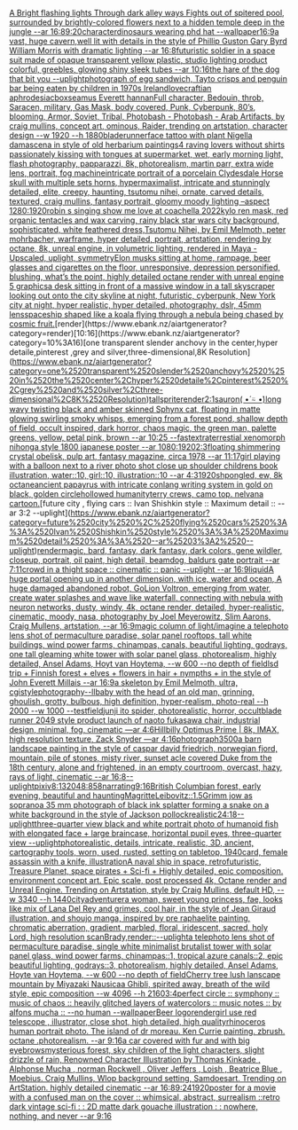 [A Bright flashing lights Through dark alley ways Fights out of spitered pool, surrounded by brightly-colored flowers next to a hidden temple deep in the jungle --ar 16:8](https://www.ebank.nz/aiartgenerator?category=A%2520Bright%2520flashing%2520lights%2520Through%2520dark%2520alley%2520ways%2520Fights%2520out%2520of%2520spitered%2520pool%2C%2520surrounded%2520by%2520brightly-colored%2520flowers%2520next%2520to%2520a%2520hidden%2520temple%2520deep%2520in%2520the%2520jungle%2520--ar%252016%3A8)[9:20](https://www.ebank.nz/aiartgenerator?category=9%3A20)[character](https://www.ebank.nz/aiartgenerator?category=character)[dinosaurs wearing phd hat --wallpaper](https://www.ebank.nz/aiartgenerator?category=dinosaurs%2520wearing%2520phd%2520hat%2520--wallpaper)[16:9](https://www.ebank.nz/aiartgenerator?category=16%3A9)[a vast, huge cavern,well lit with details in the style of Phillip Guston Gary Byrd William Morris with dramatic lighting --ar 16:8](https://www.ebank.nz/aiartgenerator?category=a%2520vast%2C%2520huge%2520cavern%2Cwell%2520lit%2520with%2520details%2520in%2520the%2520style%2520of%2520Phillip%2520Guston%2520Gary%2520Byrd%2520William%2520Morris%2520with%2520dramatic%2520lighting%2520--ar%252016%3A8)[futuristic soldier in a space suit made of opaque transparent yellow plastic, studio lighting product colorful, greebles, glowing shiny sleek tubes --ar 10:16](https://www.ebank.nz/aiartgenerator?category=futuristic%2520soldier%2520in%2520a%2520space%2520suit%2520made%2520of%2520opaque%2520transparent%2520yellow%2520plastic%2C%2520studio%2520lighting%2520product%2520colorful%2C%2520greebles%2C%2520glowing%2520shiny%2520sleek%2520tubes%2520--ar%252010%3A16)[the hare of the dog that bit you --uplight](https://www.ebank.nz/aiartgenerator?category=the%2520hare%2520of%2520the%2520dog%2520that%2520bit%2520you%2520--uplight)[photograph of egg sandwich, Tayto crisps and penguin bar being eaten by children in 1970s Ireland](https://www.ebank.nz/aiartgenerator?category=photograph%2520of%2520egg%2520sandwich%2C%2520Tayto%2520crisps%2520and%2520penguin%2520bar%2520being%2520eaten%2520by%2520children%2520in%25201970s%2520Ireland)[lovecraftian aphrodesiac](https://www.ebank.nz/aiartgenerator?category=lovecraftian%2520aphrodesiac)[box](https://www.ebank.nz/aiartgenerator?category=box)[seamus Everett hannan](https://www.ebank.nz/aiartgenerator?category=seamus%2520Everett%2520hannan)[Full character, Bedouin, throb, Saracen, military, Gas Mask, body covered, Punk, Cyberpunk, 80’s, blooming, Armor, Soviet, Tribal, Photobash - Photobash - Arab Artifacts, by craig mullins, concept art, ominous, Raider, trending on artstation, character design --w 1920 --h 1880](https://www.ebank.nz/aiartgenerator?category=Full%2520character%2C%2520Bedouin%2C%2520throb%2C%2520Saracen%2C%2520military%2C%2520Gas%2520Mask%2C%2520body%2520covered%2C%2520Punk%2C%2520Cyberpunk%2C%252080%E2%80%99s%2C%2520blooming%2C%2520Armor%2C%2520Soviet%2C%2520Tribal%2C%2520Photobash%2520-%2520Photobash%2520-%2520Arab%2520Artifacts%2C%2520by%2520craig%2520mullins%2C%2520concept%2520art%2C%2520ominous%2C%2520Raider%2C%2520trending%2520on%2520artstation%2C%2520character%2520design%2520--w%25201920%2520--h%25201880)[bladerunner](https://www.ebank.nz/aiartgenerator?category=bladerunner)[face tattoo with plant Nigella damascena in style of old herbarium paintings](https://www.ebank.nz/aiartgenerator?category=face%2520tattoo%2520with%2520plant%2520Nigella%2520damascena%2520in%2520style%2520of%2520old%2520herbarium%2520paintings)[4 raving lovers without shirts passionately kissing with tongues at supermarket, wet, early morning light, flash photography, papparazzi, 8k, photorealism, martin parr, extra wide lens, portrait, fog machine](https://www.ebank.nz/aiartgenerator?category=4%2520raving%2520lovers%2520without%2520shirts%2520passionately%2520kissing%2520with%2520tongues%2520at%2520supermarket%2C%2520wet%2C%2520early%2520morning%2520light%2C%2520flash%2520photography%2C%2520papparazzi%2C%25208k%2C%2520photorealism%2C%2520martin%2520parr%2C%2520extra%2520wide%2520lens%2C%2520portrait%2C%2520fog%2520machine)[intricate portrait of a porcelain Clydesdale Horse skull with multiple sets horns,  hypermaximalist, intricate and stunningly detailed, elite, creepy, haunting, tsutomu nihei, ornate, carved details, textured, craig mullins, fantasy portrait, gloomy moody lighting –aspect 1280:1920](https://www.ebank.nz/aiartgenerator?category=intricate%2520portrait%2520of%2520a%2520porcelain%2520Clydesdale%2520Horse%2520skull%2520with%2520multiple%2520sets%2520horns%2C%2520%2520hypermaximalist%2C%2520intricate%2520and%2520stunningly%2520detailed%2C%2520elite%2C%2520creepy%2C%2520haunting%2C%2520tsutomu%2520nihei%2C%2520ornate%2C%2520carved%2520details%2C%2520textured%2C%2520craig%2520mullins%2C%2520fantasy%2520portrait%2C%2520gloomy%2520moody%2520lighting%2520%E2%80%93aspect%25201280%3A1920)[robin s singing show me love at coachella 2022](https://www.ebank.nz/aiartgenerator?category=robin%2520s%2520singing%2520show%2520me%2520love%2520at%2520coachella%25202022)[kylo ren mask, red organic tentacles and wax carving, rainy black star wars city background, sophisticated, white feathered dress,Tsutomu Nihei, by Emil Melmoth, peter mohrbacher, warframe, hyper detailed, portrait, artstation, rendering by octane, 8k, unreal engine, in volumetric lighting, rendered in Maya - Upscaled, uplight, symmetry](https://www.ebank.nz/aiartgenerator?category=kylo%2520ren%2520mask%2C%2520red%2520organic%2520tentacles%2520and%2520wax%2520carving%2C%2520rainy%2520black%2520star%2520wars%2520city%2520background%2C%2520sophisticated%2C%2520white%2520feathered%2520dress%2CTsutomu%2520Nihei%2C%2520by%2520Emil%2520Melmoth%2C%2520peter%2520mohrbacher%2C%2520warframe%2C%2520hyper%2520detailed%2C%2520portrait%2C%2520artstation%2C%2520rendering%2520by%2520octane%2C%25208k%2C%2520unreal%2520engine%2C%2520in%2520volumetric%2520lighting%2C%2520rendered%2520in%2520Maya%2520-%2520Upscaled%2C%2520uplight%2C%2520symmetry)[Elon musks sitting at home, rampage, beer glasses and cigarettes on the floor, unresponsive, depression personified, blushing, what’s the point, highly detailed octane render with unreal engine 5 graphics](https://www.ebank.nz/aiartgenerator?category=Elon%2520musks%2520sitting%2520at%2520home%2C%2520rampage%2C%2520beer%2520glasses%2520and%2520cigarettes%2520on%2520the%2520floor%2C%2520unresponsive%2C%2520depression%2520personified%2C%2520blushing%2C%2520what%E2%80%99s%2520the%2520point%2C%2520highly%2520detailed%2520octane%2520render%2520with%2520unreal%2520engine%25205%2520graphics)[a desk sitting in front of a massive window in a tall skyscraper looking out onto the city skyline at night, futuristic, cyberpunk, New York city at night, hyper realistic, hyper detailed, photography, dslr, 45mm lens](https://www.ebank.nz/aiartgenerator?category=a%2520desk%2520sitting%2520in%2520front%2520of%2520a%2520massive%2520window%2520in%2520a%2520tall%2520skyscraper%2520looking%2520out%2520onto%2520the%2520city%2520skyline%2520at%2520night%2C%2520futuristic%2C%2520cyberpunk%2C%2520New%2520York%2520city%2520at%2520night%2C%2520hyper%2520realistic%2C%2520hyper%2520detailed%2C%2520photography%2C%2520dslr%2C%252045mm%2520lens)[spaceship shaped like a koala flying through a nebula being chased by cosmic fruit.](https://www.ebank.nz/aiartgenerator?category=spaceship%2520shaped%2520like%2520a%2520koala%2520flying%2520through%2520a%2520nebula%2520being%2520chased%2520by%2520cosmic%2520fruit.)[render](https://www.ebank.nz/aiartgenerator?category=render)[10:16](https://www.ebank.nz/aiartgenerator?category=10%3A16)[one transparent slender anchovy  in the center,hyper detaile,pinterest ,grey and silver,three-dimensional,8K Resolution](https://www.ebank.nz/aiartgenerator?category=one%2520transparent%2520slender%2520anchovy%2520%2520in%2520the%2520center%2Chyper%2520detaile%2Cpinterest%2520%2Cgrey%2520and%2520silver%2Cthree-dimensional%2C8K%2520Resolution)[tall](https://www.ebank.nz/aiartgenerator?category=tall)[sprite](https://www.ebank.nz/aiartgenerator?category=sprite)[render](https://www.ebank.nz/aiartgenerator?category=render)[2:1](https://www.ebank.nz/aiartgenerator?category=2%3A1)[sauron](https://www.ebank.nz/aiartgenerator?category=sauron)[( •́ ⍨ •̀)](https://www.ebank.nz/aiartgenerator?category=%28%2520%E2%80%A2%CC%81%2520%E2%8D%A8%2520%E2%80%A2%CC%80%29)[long wavy twisting black and amber skinned Sphynx cat, floating in matte glowing swirling smoky whisps, emerging from a forest pond, shallow depth of field, occult inspired, dark horror, chaos magic, the green man, palette greens, yellow, petal pink, brown --ar 10:25 --fast](https://www.ebank.nz/aiartgenerator?category=long%2520wavy%2520twisting%2520black%2520and%2520amber%2520skinned%2520Sphynx%2520cat%2C%2520floating%2520in%2520matte%2520glowing%2520swirling%2520smoky%2520whisps%2C%2520emerging%2520from%2520a%2520forest%2520pond%2C%2520shallow%2520depth%2520of%2520field%2C%2520occult%2520inspired%2C%2520dark%2520horror%2C%2520chaos%2520magic%2C%2520the%2520green%2520man%2C%2520palette%2520greens%2C%2520yellow%2C%2520petal%2520pink%2C%2520brown%2520--ar%252010%3A25%2520--fast)[extraterrestial xenomorph nihonga style 1800 japanese poster --ar 1080:1920](https://www.ebank.nz/aiartgenerator?category=extraterrestial%2520xenomorph%2520nihonga%2520style%25201800%2520japanese%2520poster%2520--ar%25201080%3A1920)[2:3](https://www.ebank.nz/aiartgenerator?category=2%3A3)[floating shimmering crystal obelisk, pulp art, fantasy magazine, circa 1978 --ar 11:17](https://www.ebank.nz/aiartgenerator?category=floating%2520shimmering%2520crystal%2520obelisk%2C%2520pulp%2520art%2C%2520fantasy%2520magazine%2C%2520circa%25201978%2520--ar%252011%3A17)[girl playing with a balloon next to a river photo shot close up shoulder childrens book illustration, water::10, girl::10, illustration::10 --ar 4:3](https://www.ebank.nz/aiartgenerator?category=girl%2520playing%2520with%2520a%2520balloon%2520next%2520to%2520a%2520river%2520photo%2520shot%2520close%2520up%2520shoulder%2520childrens%2520book%2520illustration%2C%2520water%3A%3A10%2C%2520girl%3A%3A10%2C%2520illustration%3A%3A10%2520--ar%25204%3A3)[1920](https://www.ebank.nz/aiartgenerator?category=1920)[shpongled, ew, 8k octane](https://www.ebank.nz/aiartgenerator?category=shpongled%2C%2520ew%2C%25208k%2520octane)[ancient papayrus with intricate conlang writing system in gold on black, golden circle](https://www.ebank.nz/aiartgenerator?category=ancient%2520papayrus%2520with%2520intricate%2520conlang%2520writing%2520system%2520in%2520gold%2520on%2520black%2C%2520golden%2520circle)[hollowed humanity](https://www.ebank.nz/aiartgenerator?category=hollowed%2520humanity)[terry crews, camo top. nelvana cartoon.](https://www.ebank.nz/aiartgenerator?category=terry%2520crews%2C%2520camo%2520top.%2520nelvana%2520cartoon.)[future city , flying cars :: Ivan Shishkin style :: Maximum detail :: --ar 3:2 --uplight](https://www.ebank.nz/aiartgenerator?category=future%2520city%2520%2C%2520flying%2520cars%2520%3A%3A%2520Ivan%2520Shishkin%2520style%2520%3A%3A%2520Maximum%2520detail%2520%3A%3A%2520--ar%25203%3A2%2520--uplight)[render](https://www.ebank.nz/aiartgenerator?category=render)[magic, bard, fantasy, dark fantasy, dark colors, gene wildler,  closeup, portrait, oil paint, high detail, beamdog, baldurs gate portrait --ar 7:11](https://www.ebank.nz/aiartgenerator?category=magic%2C%2520bard%2C%2520fantasy%2C%2520dark%2520fantasy%2C%2520dark%2520colors%2C%2520gene%2520wildler%2C%2520%2520closeup%2C%2520portrait%2C%2520oil%2520paint%2C%2520high%2520detail%2C%2520beamdog%2C%2520baldurs%2520gate%2520portrait%2520--ar%25207%3A11)[crowd in a thight space :: cinematic :: panic --uplight --ar 16:9](https://www.ebank.nz/aiartgenerator?category=crowd%2520in%2520a%2520thight%2520space%2520%3A%3A%2520cinematic%2520%3A%3A%2520panic%2520--uplight%2520--ar%252016%3A9)[liquid](https://www.ebank.nz/aiartgenerator?category=liquid)[A huge portal opening up in another dimension, with ice, water and ocean, A huge damaged abandoned robot, GoLion Voltron, emerging from water, create water splashes and wave like waterfall, connecting with nebula with neuron networks, dusty, windy, 4k, octane render, detailed, hyper-realistic, cinematic, moody, nasa, photography by Joel Meyerowitz, Slim Aarons, Craig Mullens, artstation, --ar 16:9](https://www.ebank.nz/aiartgenerator?category=A%2520huge%2520portal%2520opening%2520up%2520in%2520another%2520dimension%2C%2520with%2520ice%2C%2520water%2520and%2520ocean%2C%2520A%2520huge%2520damaged%2520abandoned%2520robot%2C%2520GoLion%2520Voltron%2C%2520emerging%2520from%2520water%2C%2520create%2520water%2520splashes%2520and%2520wave%2520like%2520waterfall%2C%2520connecting%2520with%2520nebula%2520with%2520neuron%2520networks%2C%2520dusty%2C%2520windy%2C%25204k%2C%2520octane%2520render%2C%2520detailed%2C%2520hyper-realistic%2C%2520cinematic%2C%2520moody%2C%2520nasa%2C%2520photography%2520by%2520Joel%2520Meyerowitz%2C%2520Slim%2520Aarons%2C%2520Craig%2520Mullens%2C%2520artstation%2C%2520--ar%252016%3A9)[magic column of light](https://www.ebank.nz/aiartgenerator?category=magic%2520column%2520of%2520light)[/imagine a telephoto lens shot of permaculture paradise, solar panel rooftops, tall white buildings, wind power farms, chinampas, canals, beautiful lighting, godrays, one tall gleaming white tower with solar panel glass, photorealism, highly detailed, Ansel Adams, Hoyt van Hoytema, --w 600 --no depth of field](https://www.ebank.nz/aiartgenerator?category=/imagine%2520a%2520telephoto%2520lens%2520shot%2520of%2520permaculture%2520paradise%2C%2520solar%2520panel%2520rooftops%2C%2520tall%2520white%2520buildings%2C%2520wind%2520power%2520farms%2C%2520chinampas%2C%2520canals%2C%2520beautiful%2520lighting%2C%2520godrays%2C%2520one%2520tall%2520gleaming%2520white%2520tower%2520with%2520solar%2520panel%2520glass%2C%2520photorealism%2C%2520highly%2520detailed%2C%2520Ansel%2520Adams%2C%2520Hoyt%2520van%2520Hoytema%2C%2520--w%2520600%2520--no%2520depth%2520of%2520field)[lsd trip + Finnish forest + elves + flowers in hair + nympths + in the style of John Everett Millais --ar 16:9](https://www.ebank.nz/aiartgenerator?category=lsd%2520trip%2520%2B%2520Finnish%2520forest%2520%2B%2520elves%2520%2B%2520flowers%2520in%2520hair%2520%2B%2520nympths%2520%2B%2520in%2520the%2520style%2520of%2520John%2520Everett%2520Millais%2520--ar%252016%3A9)[a skeleton by Emil Melmoth, ultra, cgi](https://www.ebank.nz/aiartgenerator?category=a%2520skeleton%2520by%2520Emil%2520Melmoth%2C%2520ultra%2C%2520cgi)[style](https://www.ebank.nz/aiartgenerator?category=style)[photography](https://www.ebank.nz/aiartgenerator?category=photography)[--ll](https://www.ebank.nz/aiartgenerator?category=--ll)[baby with the head of an old man, grinning, ghoulish, grotty, bulbous, high definition, hyper-realism, photo-real --h 2000 --w 1000 --test](https://www.ebank.nz/aiartgenerator?category=baby%2520with%2520the%2520head%2520of%2520an%2520old%2520man%2C%2520grinning%2C%2520ghoulish%2C%2520grotty%2C%2520bulbous%2C%2520high%2520definition%2C%2520hyper-realism%2C%2520photo-real%2520--h%25202000%2520--w%25201000%2520--test)[field](https://www.ebank.nz/aiartgenerator?category=field)[junji ito spider, photorealistic, horror, occult](https://www.ebank.nz/aiartgenerator?category=junji%2520ito%2520spider%2C%2520photorealistic%2C%2520horror%2C%2520occult)[blade runner 2049 style product launch of naoto fukasawa chair, industrial design, minimal, fog, cinematic —ar 4:6](https://www.ebank.nz/aiartgenerator?category=blade%2520runner%25202049%2520style%2520product%2520launch%2520of%2520naoto%2520fukasawa%2520chair%2C%2520industrial%2520design%2C%2520minimal%2C%2520fog%2C%2520cinematic%2520%E2%80%94ar%25204%3A6)[Hillbilly Optimus Prime | 8k, IMAX, high resolution texture, Zack Snyder —ar 4:16](https://www.ebank.nz/aiartgenerator?category=Hillbilly%2520Optimus%2520Prime%2520%7C%25208k%2C%2520IMAX%2C%2520high%2520resolution%2520texture%2C%2520Zack%2520Snyder%2520%E2%80%94ar%25204%3A16)[photograph](https://www.ebank.nz/aiartgenerator?category=photograph)[3500](https://www.ebank.nz/aiartgenerator?category=3500)[a barn landscape painting in the style of caspar david friedrich, norwegian fjord, mountain, pile of stones, misty river, sunset acle covered Duke from the 18th century, alone and frightened, in an empty courtroom, overcast, hazy, rays of light, cinematic --ar 16:8](https://www.ebank.nz/aiartgenerator?category=a%2520barn%2520landscape%2520painting%2520in%2520the%2520style%2520of%2520caspar%2520david%2520friedrich%2C%2520norwegian%2520fjord%2C%2520mountain%2C%2520pile%2520of%2520stones%2C%2520misty%2520river%2C%2520sunset%2520acle%2520covered%2520Duke%2520from%2520the%252018th%2520century%2C%2520alone%2520and%2520frightened%2C%2520in%2520an%2520empty%2520courtroom%2C%2520overcast%2C%2520hazy%2C%2520rays%2520of%2520light%2C%2520cinematic%2520--ar%252016%3A8)[--uplight](https://www.ebank.nz/aiartgenerator?category=--uplight)[pixiv](https://www.ebank.nz/aiartgenerator?category=pixiv)[8:13](https://www.ebank.nz/aiartgenerator?category=8%3A13)[2048:858](https://www.ebank.nz/aiartgenerator?category=2048%3A858)[narrating](https://www.ebank.nz/aiartgenerator?category=narrating)[9:16](https://www.ebank.nz/aiartgenerator?category=9%3A16)[British Columbian forest, early evening, beautiful and haunting](https://www.ebank.nz/aiartgenerator?category=British%2520Columbian%2520forest%2C%2520early%2520evening%2C%2520beautiful%2520and%2520haunting)[Magritte](https://www.ebank.nz/aiartgenerator?category=Magritte)[Leibovitz::1.5](https://www.ebank.nz/aiartgenerator?category=Leibovitz%3A%3A1.5)[Grimm jow as soprano](https://www.ebank.nz/aiartgenerator?category=Grimm%2520jow%2520as%2520soprano)[a 35 mm photograph of black ink splatter forming a snake on a white background in the style of Jackson pollock](https://www.ebank.nz/aiartgenerator?category=a%252035%2520mm%2520photograph%2520of%2520black%2520ink%2520splatter%2520forming%2520a%2520snake%2520on%2520a%2520white%2520background%2520in%2520the%2520style%2520of%2520Jackson%2520pollock)[realistic](https://www.ebank.nz/aiartgenerator?category=realistic)[24:18](https://www.ebank.nz/aiartgenerator?category=24%3A18)[--uplight](https://www.ebank.nz/aiartgenerator?category=--uplight)[three-quarter view black and white portrait photo of humanoid fish with elongated face + large braincase, horizontal pupil eyes, three-quarter view --uplight](https://www.ebank.nz/aiartgenerator?category=three-quarter%2520view%2520black%2520and%2520white%2520portrait%2520photo%2520of%2520humanoid%2520fish%2520with%2520elongated%2520face%2520%2B%2520large%2520braincase%2C%2520horizontal%2520pupil%2520eyes%2C%2520three-quarter%2520view%2520--uplight)[photorealistic, details, intricate,  realistic, 3D,  ancient, cartography tools, worn, used, rusted, setting on tabletop, 1940](https://www.ebank.nz/aiartgenerator?category=photorealistic%2C%2520details%2C%2520intricate%2C%2520%2520realistic%2C%25203D%2C%2520%2520ancient%2C%2520cartography%2520tools%2C%2520worn%2C%2520used%2C%2520rusted%2C%2520setting%2520on%2520tabletop%2C%25201940)[card, female assassin with a knife, illustration](https://www.ebank.nz/aiartgenerator?category=card%2C%2520female%2520assassin%2520with%2520a%2520knife%2C%2520illustration)[A naval ship in space, retrofuturistic, Treasure Planet, space pirates + Sci-fi + Highly detailed, epic composition. environment concept art. Epic scale, post processed 4k, Octane render and Unreal Engine. Trending on Artstation, style by Craig Mullins, default HD, --w 3340 --h 1440](https://www.ebank.nz/aiartgenerator?category=A%2520naval%2520ship%2520in%2520space%2C%2520retrofuturistic%2C%2520Treasure%2520Planet%2C%2520space%2520pirates%2520%2B%2520Sci-fi%2520%2B%2520Highly%2520detailed%2C%2520epic%2520composition.%2520environment%2520concept%2520art.%2520Epic%2520scale%2C%2520post%2520processed%25204k%2C%2520Octane%2520render%2520and%2520Unreal%2520Engine.%2520Trending%2520on%2520Artstation%2C%2520style%2520by%2520Craig%2520Mullins%2C%2520default%2520HD%2C%2520--w%25203340%2520--h%25201440)[city](https://www.ebank.nz/aiartgenerator?category=city)[adventurer](https://www.ebank.nz/aiartgenerator?category=adventurer)[a woman, sweet young princess, fae, looks like mix of Lana Del Rey and grimes, cool hair, in the style of Jean Giraud illustration, and shoujo manga, inspired by pre raphaelite painting, chromatic aberration, gradient, marbled, floral, iridescent, sacred, holy Lord, high resolution scan](https://www.ebank.nz/aiartgenerator?category=a%2520woman%2C%2520sweet%2520young%2520princess%2C%2520fae%2C%2520looks%2520like%2520mix%2520of%2520Lana%2520Del%2520Rey%2520and%2520grimes%2C%2520cool%2520hair%2C%2520in%2520the%2520style%2520of%2520Jean%2520Giraud%2520illustration%2C%2520and%2520shoujo%2520manga%2C%2520inspired%2520by%2520pre%2520raphaelite%2520painting%2C%2520chromatic%2520aberration%2C%2520gradient%2C%2520marbled%2C%2520floral%2C%2520iridescent%2C%2520sacred%2C%2520holy%2520Lord%2C%2520high%2520resolution%2520scan)[Brady,](https://www.ebank.nz/aiartgenerator?category=Brady%2C)[render::](https://www.ebank.nz/aiartgenerator?category=render%3A%3A)[--uplight](https://www.ebank.nz/aiartgenerator?category=--uplight)[a telephoto lens shot of permaculture paradise, single white minimalist brutalist tower with solar panel glass, wind power farms, chinampas::1, tropical azure canals::2, epic beautiful lighting, godrays::3, photorealism, highly detailed, Ansel Adams, Hoyte van Hoytema, --w 600 --no depth of field](https://www.ebank.nz/aiartgenerator?category=a%2520telephoto%2520lens%2520shot%2520of%2520permaculture%2520paradise%2C%2520single%2520white%2520minimalist%2520brutalist%2520tower%2520with%2520solar%2520panel%2520glass%2C%2520wind%2520power%2520farms%2C%2520chinampas%3A%3A1%2C%2520tropical%2520azure%2520canals%3A%3A2%2C%2520epic%2520beautiful%2520lighting%2C%2520godrays%3A%3A3%2C%2520photorealism%2C%2520highly%2520detailed%2C%2520Ansel%2520Adams%2C%2520Hoyte%2520van%2520Hoytema%2C%2520--w%2520600%2520--no%2520depth%2520of%2520field)[Cherry tree lush lanscape mountain by Miyazaki Nausicaa Ghibli, spirited away, breath of the wild style, epic composition --w 4096 --h 2160](https://www.ebank.nz/aiartgenerator?category=Cherry%2520tree%2520lush%2520lanscape%2520mountain%2520by%2520Miyazaki%2520Nausicaa%2520Ghibli%2C%2520spirited%2520away%2C%2520breath%2520of%2520the%2520wild%2520style%2C%2520epic%2520composition%2520--w%25204096%2520--h%25202160)[3:4](https://www.ebank.nz/aiartgenerator?category=3%3A4)[perfect circle :: symphony :: music of chaos :: heavily glitched layers of watercolors :: music notes :: by alfons mucha :: --no human --wallpaper](https://www.ebank.nz/aiartgenerator?category=perfect%2520circle%2520%3A%3A%2520symphony%2520%3A%3A%2520music%2520of%2520chaos%2520%3A%3A%2520heavily%2520glitched%2520layers%2520of%2520watercolors%2520%3A%3A%2520music%2520notes%2520%3A%3A%2520by%2520alfons%2520mucha%2520%3A%3A%2520--no%2520human%2520--wallpaper)[Beer logo](https://www.ebank.nz/aiartgenerator?category=Beer%2520logo)[render](https://www.ebank.nz/aiartgenerator?category=render)[girl use red telescope , illustrator, close shot, high detailed, high quality](https://www.ebank.nz/aiartgenerator?category=girl%2520use%2520red%2520telescope%2520%2C%2520illustrator%2C%2520close%2520shot%2C%2520high%2520detailed%2C%2520high%2520quality)[rhinoceros human portrait photo. The island of dr moreau. Ken Currie painting. zbrush. octane .photorealism. --ar 9:16](https://www.ebank.nz/aiartgenerator?category=rhinoceros%2520human%2520portrait%2520photo.%2520The%2520island%2520of%2520dr%2520moreau.%2520Ken%2520Currie%2520painting.%2520zbrush.%2520octane%2520.photorealism.%2520--ar%25209%3A16)[a car covered with fur and with big eyebrows](https://www.ebank.nz/aiartgenerator?category=a%2520car%2520covered%2520with%2520fur%2520and%2520with%2520big%2520eyebrows)[mysterious forest, sky children of the light characters, slight drizzle of rain, Renowned Character Illustration by Thomas Kinkade , Alphonse Mucha , norman Rockwell , Oliver Jeffers , Loish , Beatrice Blue , Moebius. Craig Mullins, Wlop background setting, Samdoesart. Trending on ArtStation. highly detailed cinematic --ar 16:8](https://www.ebank.nz/aiartgenerator?category=mysterious%2520forest%2C%2520sky%2520children%2520of%2520the%2520light%2520characters%2C%2520slight%2520drizzle%2520of%2520rain%2C%2520Renowned%2520Character%2520Illustration%2520by%2520Thomas%2520Kinkade%2520%2C%2520Alphonse%2520Mucha%2520%2C%2520norman%2520Rockwell%2520%2C%2520Oliver%2520Jeffers%2520%2C%2520Loish%2520%2C%2520Beatrice%2520Blue%2520%2C%2520Moebius.%2520Craig%2520Mullins%2C%2520Wlop%2520background%2520setting%2C%2520Samdoesart.%2520Trending%2520on%2520ArtStation.%2520highly%2520detailed%2520cinematic%2520--ar%252016%3A8)[9:24](https://www.ebank.nz/aiartgenerator?category=9%3A24)[1920](https://www.ebank.nz/aiartgenerator?category=1920)[poster for a movie with a confused man on the cover :: whimsical, abstract, surrealism ::](https://www.ebank.nz/aiartgenerator?category=poster%2520for%2520a%2520movie%2520with%2520a%2520confused%2520man%2520on%2520the%2520cover%2520%3A%3A%2520whimsical%2C%2520abstract%2C%2520surrealism%2520%3A%3A)[retro dark vintage sci-fi : : 2D matte dark gouache illustration : : nowhere, nothing, and never  --ar 9:16](https://www.ebank.nz/aiartgenerator?category=retro%2520dark%2520vintage%2520sci-fi%2520%3A%2520%3A%25202D%2520matte%2520dark%2520gouache%2520illustration%2520%3A%2520%3A%2520nowhere%2C%2520nothing%2C%2520and%2520never%2520%2520--ar%25209%3A16)